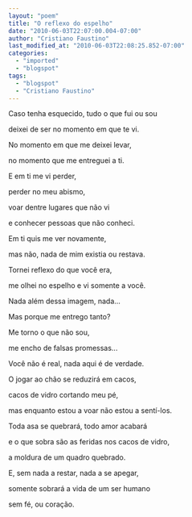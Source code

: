 ```yaml
---
layout: "poem"
title: "O reflexo do espelho"
date: "2010-06-03T22:07:00.004-07:00"
author: "Cristiano Faustino"
last_modified_at: "2010-06-03T22:08:25.852-07:00"
categories:
  - "imported"
  - "blogspot"
tags:
  - "blogspot"
  - "Cristiano Faustino"
---
```


Caso tenha esquecido, tudo o que fui ou sou

deixei de ser no momento em que te vi.

No momento em que me deixei levar,

no momento que me entreguei a ti.

E em ti me vi perder,

perder no meu abismo,

voar dentre lugares que não vi

e conhecer pessoas que não conheci.

Em ti quis me ver novamente,

mas não, nada de mim existia ou restava.

Tornei reflexo do que você era,

me olhei no espelho e vi somente a você.

Nada além dessa imagem, nada...

Mas porque me entrego tanto?

Me torno o que não sou,

me encho de falsas promessas...

Você não é real, nada aqui é de verdade.

O jogar ao chão se reduzirá em cacos,

cacos de vidro cortando meu pé,

mas enquanto estou a voar não estou a sentí-los.

Toda asa se quebrará, todo amor acabará

e o que sobra são as feridas nos cacos de vidro,

a moldura de um quadro quebrado.

E, sem nada a restar, nada a se apegar,

somente sobrará a vida de um ser humano

sem fé, ou coração.
